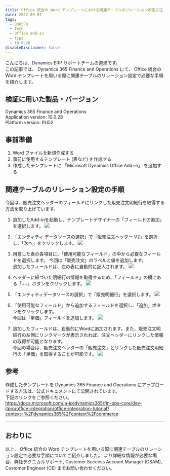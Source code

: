 ```yaml
---
title: Office 統合の Word テンプレートにおける関連テーブルのリレーション設定方法
date: 2022-09-07
tags:
  - D365FO
  - Tech
  - Office add-in
  - tips
  - 10.0.28
disableDisclaimer: false
---
```


こんにちは、Dynamics ERP サポートチームの道浦です。  
この記事では、 Dynamics 365 Finance and Operations にて、 Office 統合の Word テンプレートを用いる際に関連テーブルのリレーション設定で必要な手順を紹介します。

<!-- more -->
## 検証に用いた製品・バージョン
Dynamics 365 Finance and Operations      
Application version: 10.0.28    
Platform version: PU52  

## 事前準備
1. Word ファイルを新規作成する
2. 事前に使用するテンプレート (表など) を作成する
3. 作成したテンプレートに 「Microsoft Dynamics Office Add-in」 を追加する


## 関連テーブルのリレーション設定の手順

今回は、販売注文ヘッダーのフィールドにリンクした販売注文明細行を取得する方法を取り上げています。  


1. 追加したAdd-inを起動し、テンプレートデザイナーの「フィールドの追加」を選択します。
    ![](./how-to-set-related-tables-for-office-addin-using-word/step1.png)

2. 「エンティティ データソースの選択」で「販売注文ヘッダー V2」を選択し、「次へ」をクリックします。
    ![](./how-to-set-related-tables-for-office-addin-using-word/step2.png)

3. 用意した表の各項目に、「使用可能なフィールド」の中から必要なフィールドを選択します。  今回は「販売注文」のラベルと値を追加します。  
追加したフィールドは、左の表に自動的に記入されます。
    ![](./how-to-set-related-tables-for-office-addin-using-word/step3.png)

4.  ヘッダーに紐づいた明細行の情報を取得するため、「フィールド」の横にある「++」ボタンをクリックします。
    ![](./how-to-set-related-tables-for-office-addin-using-word/step4.png)

5. 「エンティティデータソースの選択」で「販売明細行」を選択します。
    ![](./how-to-set-related-tables-for-office-addin-using-word/step5.png)


6. 「使用可能なフィールド」から追加するフィールドを選択し、「追加」ボタンをクリックします。  
今回は「単価」フィールドを追加します。
    ![](./how-to-set-related-tables-for-office-addin-using-word/step6.png)


7. 追加したフィールドは、自動的にWordに追加されます。また、販売注文明細行の左側にリンクマークが表示されれば、注文ヘッダーにリンクした情報の取得が可能となります。    
今回の場合は、販売注文ヘッダーの「販売注文」とリンクした販売注文明細行の「単価」を取得することが可能です。
    ![](./how-to-set-related-tables-for-office-addin-using-word/step7.png)


## 参考
作成したテンプレートを Dynamics 365 Finance and Operations にアップロードする方法は、公式ドキュメントにて公開されています。  
下記のリンクをご参照ください。  
https://docs.microsoft.com/ja-jp/dynamics365/fin-ops-core/dev-itpro/office-integration/office-integration-tutorial?context=%2Fdynamics365%2Fcontext%2Fcommerce

---
## おわりに  

以上、 Office 統合の Word テンプレートを用いる際に関連テーブルのリレーション設定で必要な手順についてご紹介しました。
より詳細な情報が必要な場合、弊社テクニカルサポート, Customer Success Account Manager (CSAM), Customer Engineer (CE) までお問い合わせください。
